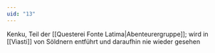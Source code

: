 ```yaml
---
uid: "13"
---
```

Kenku, Teil der [[Questerei Fonte Latima|Abenteurergruppe]]; wird in [[Viasti]] von Söldnern entführt und daraufhin nie wieder gesehen
